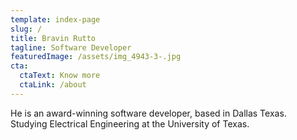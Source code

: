 ```yaml
---
template: index-page
slug: /
title: Bravin Rutto
tagline: Software Developer
featuredImage: /assets/img_4943-3-.jpg
cta:
  ctaText: Know more
  ctaLink: /about
---
```

He is an award-winning software developer, based in Dallas Texas. Studying Electrical Engineering at the University of Texas.